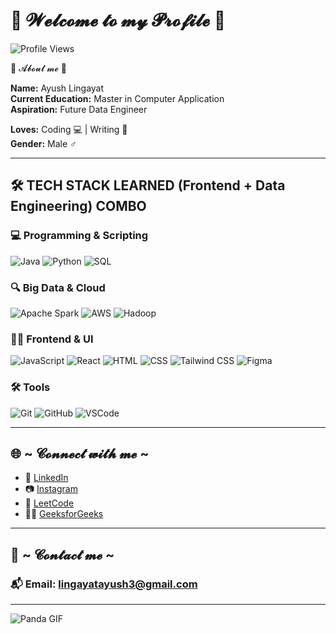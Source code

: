 # 💖 𝓦𝓮𝓵𝓬𝓸𝓶𝓮 𝓽𝓸 𝓶𝔂 𝓟𝓻𝓸𝓯𝓲𝓵𝓮 💖 

![Profile Views](https://komarev.com/ghpvc/?username=Ayush-Lingayat&color=brightgreen&style=flat-square)

🦊 𝓐𝓫𝓸𝓾𝓽 𝓶𝓮 🦊

**Name:** Ayush Lingayat  
**Current Education:** Master in Computer Application  
**Aspiration:** Future Data Engineer 

**Loves:** Coding 💻 | Writing 📝  
**Gender:** Male ♂️  

---

## 🛠️ TECH STACK LEARNED (Frontend + Data Engineering) COMBO

### 💻 Programming & Scripting
![Java](https://img.shields.io/badge/Java-ED8B00?style=for-the-badge&logo=java&logoColor=white)
![Python](https://img.shields.io/badge/Python-3776AB?style=for-the-badge&logo=python&logoColor=white)
![SQL](https://img.shields.io/badge/SQL-07405E?style=for-the-badge&logo=postgresql&logoColor=white)

### 🔍 Big Data & Cloud
![Apache Spark](https://img.shields.io/badge/Apache_Spark-E25A1C?style=for-the-badge&logo=apachespark&logoColor=white)
![AWS](https://img.shields.io/badge/AWS-232F3E?style=for-the-badge&logo=amazonaws&logoColor=white)
![Hadoop](https://img.shields.io/badge/Hadoop-66CCFF?style=for-the-badge&logo=apachehadoop&logoColor=black)

### 🧑‍💻 Frontend & UI
![JavaScript](https://img.shields.io/badge/JavaScript-F7DF1E?style=for-the-badge&logo=javascript&logoColor=black)
![React](https://img.shields.io/badge/React-20232A?style=for-the-badge&logo=react&logoColor=61DAFB)
![HTML](https://img.shields.io/badge/HTML-E34F26?style=for-the-badge&logo=html5&logoColor=white)
![CSS](https://img.shields.io/badge/CSS-1572B6?style=for-the-badge&logo=css3&logoColor=white)
![Tailwind CSS](https://img.shields.io/badge/Tailwind_CSS-38B2AC?style=for-the-badge&logo=tailwind-css&logoColor=white)
![Figma](https://img.shields.io/badge/Figma-F24E1E?style=for-the-badge&logo=figma&logoColor=white)

### 🛠 Tools
![Git](https://img.shields.io/badge/Git-F05032?style=for-the-badge&logo=git&logoColor=white)
![GitHub](https://img.shields.io/badge/GitHub-181717?style=for-the-badge&logo=github&logoColor=white)
![VSCode](https://img.shields.io/badge/VSCode-007ACC?style=for-the-badge&logo=visualstudiocode&logoColor=white)

---

## 🌐 ~ 𝓒𝓸𝓷𝓷𝓮𝓬𝓽 𝔀𝓲𝓽𝓱 𝓶𝓮 ~

* 🔗 [LinkedIn](https://www.linkedin.com/in/ayush-lingayat/)
* 📷 [Instagram](https://www.instagram.com/lingayat_ayu?igsh=MWprYnBzZWNwbWlnNA==)
* 🧠 [LeetCode](https://leetcode.com/u/Ayush_Lingayat/)
* 👨‍💻 [GeeksforGeeks](https://www.geeksforgeeks.org/user/lingayatayush3/)

---

## 📩 ~ 𝓒𝓸𝓷𝓽𝓪𝓬𝓽 𝓶𝓮 ~

### 📬 Email: lingayatayush3@gmail.com

---

![Panda GIF](https://media3.giphy.com/media/v1.Y2lkPTc5MGI3NjExazl5aGM3M3Q2OG03azBmdnliMndscXZhNjV5emh5YnNrZGM0empnYyZlcD12MV9pbnRlcm5hbF9naWZfYnlfaWQmY3Q9Zw/8OcsWvaPQut7IHmmqx/giphy.webp)
